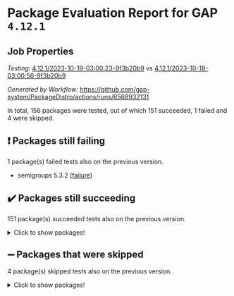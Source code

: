 # Package Evaluation Report for GAP `4.12.1`

## Job Properties

*Testing:* [4.12.1/2023-10-19-03:00:23-9f3b20b9](https://github.com/gap-system/PackageDistro/blob/data/reports/4.12.1/2023-10-19-03:00:23-9f3b20b9) vs [4.12.1/2023-10-18-03:00:56-9f3b20b9](https://github.com/gap-system/PackageDistro/blob/data/reports/4.12.1/2023-10-18-03:00:56-9f3b20b9)

*Generated by Workflow:* https://github.com/gap-system/PackageDistro/actions/runs/6568932131

In total, 156 packages were tested, out of which 151 succeeded, 1 failed and 4 were skipped.

## :exclamation: Packages still failing

1 package(s) failed tests also on the previous version.
- semigroups 5.3.2 [(failure)](https://github.com/gap-system/PackageDistro/actions/runs/6568932131/job/17844527835)

## :heavy_check_mark: Packages still succeeding

151 package(s) succeeded tests also on the previous version.
<details><summary>Click to show packages!</summary>

- 4ti2interface 2023.02-04 [(success)](https://github.com/gap-system/PackageDistro/actions/runs/6568932131/job/17844508618)
- ace 5.6.2 [(success)](https://github.com/gap-system/PackageDistro/actions/runs/6568932131/job/17844508742)
- aclib 1.3.2 [(success)](https://github.com/gap-system/PackageDistro/actions/runs/6568932131/job/17844508875)
- agt 0.3.1 [(success)](https://github.com/gap-system/PackageDistro/actions/runs/6568932131/job/17844509003)
- alnuth 3.2.1 [(success)](https://github.com/gap-system/PackageDistro/actions/runs/6568932131/job/17844509137)
- anupq 3.3.0 [(success)](https://github.com/gap-system/PackageDistro/actions/runs/6568932131/job/17844509265)
- atlasrep 2.1.7 [(success)](https://github.com/gap-system/PackageDistro/actions/runs/6568932131/job/17844509409)
- autodoc 2023.06.19 [(success)](https://github.com/gap-system/PackageDistro/actions/runs/6568932131/job/17844511529)
- automata 1.15 [(success)](https://github.com/gap-system/PackageDistro/actions/runs/6568932131/job/17844511751)
- automgrp 1.3.2 [(success)](https://github.com/gap-system/PackageDistro/actions/runs/6568932131/job/17844511902)
- autpgrp 1.11 [(success)](https://github.com/gap-system/PackageDistro/actions/runs/6568932131/job/17844512047)
- cap 2023.10-06 [(success)](https://github.com/gap-system/PackageDistro/actions/runs/6568932131/job/17844512212)
- caratinterface 2.3.5 [(success)](https://github.com/gap-system/PackageDistro/actions/runs/6568932131/job/17844512361)
- cddinterface 2022.11.01 [(success)](https://github.com/gap-system/PackageDistro/actions/runs/6568932131/job/17844512489)
- circle 1.6.6 [(success)](https://github.com/gap-system/PackageDistro/actions/runs/6568932131/job/17844512634)
- classicpres 1.22 [(success)](https://github.com/gap-system/PackageDistro/actions/runs/6568932131/job/17844512803)
- cohomolo 1.6.11 [(success)](https://github.com/gap-system/PackageDistro/actions/runs/6568932131/job/17844512950)
- congruence 1.2.5 [(success)](https://github.com/gap-system/PackageDistro/actions/runs/6568932131/job/17844513109)
- corelg 1.56 [(success)](https://github.com/gap-system/PackageDistro/actions/runs/6568932131/job/17844513269)
- crime 1.6 [(success)](https://github.com/gap-system/PackageDistro/actions/runs/6568932131/job/17844513468)
- crisp 1.4.6 [(success)](https://github.com/gap-system/PackageDistro/actions/runs/6568932131/job/17844513635)
- crypting 0.10.4 [(success)](https://github.com/gap-system/PackageDistro/actions/runs/6568932131/job/17844513807)
- cryst 4.1.26 [(success)](https://github.com/gap-system/PackageDistro/actions/runs/6568932131/job/17844513953)
- crystcat 1.1.10 [(success)](https://github.com/gap-system/PackageDistro/actions/runs/6568932131/job/17844514087)
- ctbllib 1.3.6 [(success)](https://github.com/gap-system/PackageDistro/actions/runs/6568932131/job/17844514271)
- cubefree 1.19 [(success)](https://github.com/gap-system/PackageDistro/actions/runs/6568932131/job/17844514417)
- curlinterface 2.3.2 [(success)](https://github.com/gap-system/PackageDistro/actions/runs/6568932131/job/17844514589)
- cvec 2.8.1 [(success)](https://github.com/gap-system/PackageDistro/actions/runs/6568932131/job/17844514735)
- datastructures 0.3.0 [(success)](https://github.com/gap-system/PackageDistro/actions/runs/6568932131/job/17844514878)
- deepthought 1.0.6 [(success)](https://github.com/gap-system/PackageDistro/actions/runs/6568932131/job/17844514981)
- design 1.8 [(success)](https://github.com/gap-system/PackageDistro/actions/runs/6568932131/job/17844515091)
- difsets 2.3.1 [(success)](https://github.com/gap-system/PackageDistro/actions/runs/6568932131/job/17844515193)
- digraphs 1.6.3 [(success)](https://github.com/gap-system/PackageDistro/actions/runs/6568932131/job/17844515325)
- edim 1.3.7 [(success)](https://github.com/gap-system/PackageDistro/actions/runs/6568932131/job/17844515441)
- example 4.3.4 [(success)](https://github.com/gap-system/PackageDistro/actions/runs/6568932131/job/17844515571)
- examplesforhomalg 2023.10-01 [(success)](https://github.com/gap-system/PackageDistro/actions/runs/6568932131/job/17844515710)
- factint 1.6.3 [(success)](https://github.com/gap-system/PackageDistro/actions/runs/6568932131/job/17844515847)
- ferret 1.0.9 [(success)](https://github.com/gap-system/PackageDistro/actions/runs/6568932131/job/17844515974)
- fga 1.5.0 [(success)](https://github.com/gap-system/PackageDistro/actions/runs/6568932131/job/17844516098)
- fining 1.5.6 [(success)](https://github.com/gap-system/PackageDistro/actions/runs/6568932131/job/17844516220)
- float 1.0.3 [(success)](https://github.com/gap-system/PackageDistro/actions/runs/6568932131/job/17844516329)
- format 1.4.3 [(success)](https://github.com/gap-system/PackageDistro/actions/runs/6568932131/job/17844516477)
- forms 1.2.9 [(success)](https://github.com/gap-system/PackageDistro/actions/runs/6568932131/job/17844516600)
- fplsa 1.2.6 [(success)](https://github.com/gap-system/PackageDistro/actions/runs/6568932131/job/17844516736)
- fr 2.4.12 [(success)](https://github.com/gap-system/PackageDistro/actions/runs/6568932131/job/17844516875)
- francy 2.0.3 [(success)](https://github.com/gap-system/PackageDistro/actions/runs/6568932131/job/17844516994)
- fwtree 1.3 [(success)](https://github.com/gap-system/PackageDistro/actions/runs/6568932131/job/17844517116)
- gapdoc 1.6.6 [(success)](https://github.com/gap-system/PackageDistro/actions/runs/6568932131/job/17844517229)
- gauss 2023.02-04 [(success)](https://github.com/gap-system/PackageDistro/actions/runs/6568932131/job/17844517385)
- gaussforhomalg 2023.10-01 [(success)](https://github.com/gap-system/PackageDistro/actions/runs/6568932131/job/17844517522)
- gbnp 1.0.5 [(success)](https://github.com/gap-system/PackageDistro/actions/runs/6568932131/job/17844517633)
- generalizedmorphismsforcap 2023.08-02 [(success)](https://github.com/gap-system/PackageDistro/actions/runs/6568932131/job/17844517765)
- genss 1.6.8 [(success)](https://github.com/gap-system/PackageDistro/actions/runs/6568932131/job/17844517912)
- gradedmodules 2023.09-01 [(success)](https://github.com/gap-system/PackageDistro/actions/runs/6568932131/job/17844518062)
- gradedringforhomalg 2023.08-01 [(success)](https://github.com/gap-system/PackageDistro/actions/runs/6568932131/job/17844518188)
- grape 4.9.0 [(success)](https://github.com/gap-system/PackageDistro/actions/runs/6568932131/job/17844518331)
- groupoids 1.73 [(success)](https://github.com/gap-system/PackageDistro/actions/runs/6568932131/job/17844518456)
- grpconst 2.6.4 [(success)](https://github.com/gap-system/PackageDistro/actions/runs/6568932131/job/17844518563)
- guarana 0.96.3 [(success)](https://github.com/gap-system/PackageDistro/actions/runs/6568932131/job/17844518655)
- guava 3.18 [(success)](https://github.com/gap-system/PackageDistro/actions/runs/6568932131/job/17844518763)
- hap 1.60 [(success)](https://github.com/gap-system/PackageDistro/actions/runs/6568932131/job/17844518892)
- hapcryst 0.1.15 [(success)](https://github.com/gap-system/PackageDistro/actions/runs/6568932131/job/17844519010)
- hecke 1.5.3 [(success)](https://github.com/gap-system/PackageDistro/actions/runs/6568932131/job/17844519137)
- help 3.5 [(success)](https://github.com/gap-system/PackageDistro/actions/runs/6568932131/job/17844519245)
- homalg 2023.10-01 [(success)](https://github.com/gap-system/PackageDistro/actions/runs/6568932131/job/17844519378)
- homalgtocas 2023.08-01 [(success)](https://github.com/gap-system/PackageDistro/actions/runs/6568932131/job/17844519535)
- idrel 2.45 [(success)](https://github.com/gap-system/PackageDistro/actions/runs/6568932131/job/17844519681)
- images 1.3.1 [(success)](https://github.com/gap-system/PackageDistro/actions/runs/6568932131/job/17844519847)
- intpic 0.3.0 [(success)](https://github.com/gap-system/PackageDistro/actions/runs/6568932131/job/17844519989)
- io 4.8.2 [(success)](https://github.com/gap-system/PackageDistro/actions/runs/6568932131/job/17844520133)
- io_forhomalg 2023.02-04 [(success)](https://github.com/gap-system/PackageDistro/actions/runs/6568932131/job/17844520285)
- irredsol 1.4.4 [(success)](https://github.com/gap-system/PackageDistro/actions/runs/6568932131/job/17844520483)
- json 2.1.1 [(success)](https://github.com/gap-system/PackageDistro/actions/runs/6568932131/job/17844520672)
- jupyterkernel 1.5.0 [(success)](https://github.com/gap-system/PackageDistro/actions/runs/6568932131/job/17844520838)
- jupyterviz 1.5.6 [(success)](https://github.com/gap-system/PackageDistro/actions/runs/6568932131/job/17844520971)
- kan 1.36 [(success)](https://github.com/gap-system/PackageDistro/actions/runs/6568932131/job/17844521115)
- kbmag 1.5.11 [(success)](https://github.com/gap-system/PackageDistro/actions/runs/6568932131/job/17844521260)
- laguna 3.9.6 [(success)](https://github.com/gap-system/PackageDistro/actions/runs/6568932131/job/17844521442)
- liealgdb 2.2.1 [(success)](https://github.com/gap-system/PackageDistro/actions/runs/6568932131/job/17844521602)
- liepring 2.8 [(success)](https://github.com/gap-system/PackageDistro/actions/runs/6568932131/job/17844521746)
- liering 2.4.2 [(success)](https://github.com/gap-system/PackageDistro/actions/runs/6568932131/job/17844521865)
- linearalgebraforcap 2023.10-03 [(success)](https://github.com/gap-system/PackageDistro/actions/runs/6568932131/job/17844522033)
- localizeringforhomalg 2023.10-01 [(success)](https://github.com/gap-system/PackageDistro/actions/runs/6568932131/job/17844522165)
- loops 3.4.3 [(success)](https://github.com/gap-system/PackageDistro/actions/runs/6568932131/job/17844522282)
- lpres 1.0.3 [(success)](https://github.com/gap-system/PackageDistro/actions/runs/6568932131/job/17844522443)
- majoranaalgebras 1.5.1 [(success)](https://github.com/gap-system/PackageDistro/actions/runs/6568932131/job/17844522596)
- mapclass 1.4.6 [(success)](https://github.com/gap-system/PackageDistro/actions/runs/6568932131/job/17844522730)
- matgrp 0.70 [(success)](https://github.com/gap-system/PackageDistro/actions/runs/6568932131/job/17844522864)
- matricesforhomalg 2023.10-01 [(success)](https://github.com/gap-system/PackageDistro/actions/runs/6568932131/job/17844523023)
- modisom 2.5.4 [(success)](https://github.com/gap-system/PackageDistro/actions/runs/6568932131/job/17844523173)
- modulepresentationsforcap 2023.10-01 [(success)](https://github.com/gap-system/PackageDistro/actions/runs/6568932131/job/17844523351)
- modules 2023.10-01 [(success)](https://github.com/gap-system/PackageDistro/actions/runs/6568932131/job/17844523480)
- monoidalcategories 2023.08-11 [(success)](https://github.com/gap-system/PackageDistro/actions/runs/6568932131/job/17844523620)
- nconvex 2022.09-01 [(success)](https://github.com/gap-system/PackageDistro/actions/runs/6568932131/job/17844523768)
- nilmat 1.4.2 [(success)](https://github.com/gap-system/PackageDistro/actions/runs/6568932131/job/17844523910)
- nock 1.5 [(success)](https://github.com/gap-system/PackageDistro/actions/runs/6568932131/job/17844524062)
- normalizinterface 1.3.6 [(success)](https://github.com/gap-system/PackageDistro/actions/runs/6568932131/job/17844524207)
- nq 2.5.10 [(success)](https://github.com/gap-system/PackageDistro/actions/runs/6568932131/job/17844524379)
- numericalsgps 1.3.1 [(success)](https://github.com/gap-system/PackageDistro/actions/runs/6568932131/job/17844524548)
- openmath 11.5.3 [(success)](https://github.com/gap-system/PackageDistro/actions/runs/6568932131/job/17844524711)
- orb 4.9.0 [(success)](https://github.com/gap-system/PackageDistro/actions/runs/6568932131/job/17844524872)
- packagemanager 1.4.1 [(success)](https://github.com/gap-system/PackageDistro/actions/runs/6568932131/job/17844525046)
- patternclass 2.4.3 [(success)](https://github.com/gap-system/PackageDistro/actions/runs/6568932131/job/17844525217)
- permut 2.0.4 [(success)](https://github.com/gap-system/PackageDistro/actions/runs/6568932131/job/17844525359)
- polenta 1.3.10 [(success)](https://github.com/gap-system/PackageDistro/actions/runs/6568932131/job/17844525516)
- polymaking 0.8.7 [(success)](https://github.com/gap-system/PackageDistro/actions/runs/6568932131/job/17844525663)
- primgrp 3.4.4 [(success)](https://github.com/gap-system/PackageDistro/actions/runs/6568932131/job/17844525822)
- profiling 2.5.4 [(success)](https://github.com/gap-system/PackageDistro/actions/runs/6568932131/job/17844525937)
- qpa 1.34 [(success)](https://github.com/gap-system/PackageDistro/actions/runs/6568932131/job/17844526098)
- quagroup 1.8.3 [(success)](https://github.com/gap-system/PackageDistro/actions/runs/6568932131/job/17844526210)
- radiroot 2.9 [(success)](https://github.com/gap-system/PackageDistro/actions/runs/6568932131/job/17844526327)
- rcwa 4.7.1 [(success)](https://github.com/gap-system/PackageDistro/actions/runs/6568932131/job/17844526447)
- rds 1.8 [(success)](https://github.com/gap-system/PackageDistro/actions/runs/6568932131/job/17844526601)
- recog 1.4.2 [(success)](https://github.com/gap-system/PackageDistro/actions/runs/6568932131/job/17844526766)
- repndecomp 1.3.0 [(success)](https://github.com/gap-system/PackageDistro/actions/runs/6568932131/job/17844526921)
- repsn 3.1.1 [(success)](https://github.com/gap-system/PackageDistro/actions/runs/6568932131/job/17844527078)
- resclasses 4.7.3 [(success)](https://github.com/gap-system/PackageDistro/actions/runs/6568932131/job/17844527229)
- ringsforhomalg 2023.09-01 [(success)](https://github.com/gap-system/PackageDistro/actions/runs/6568932131/job/17844527396)
- sco 2023.08-01 [(success)](https://github.com/gap-system/PackageDistro/actions/runs/6568932131/job/17844527524)
- scscp 2.4.1 [(success)](https://github.com/gap-system/PackageDistro/actions/runs/6568932131/job/17844527686)
- sglppow 2.3 [(success)](https://github.com/gap-system/PackageDistro/actions/runs/6568932131/job/17844528064)
- sgpviz 0.999.5 [(success)](https://github.com/gap-system/PackageDistro/actions/runs/6568932131/job/17844528233)
- simpcomp 2.1.14 [(success)](https://github.com/gap-system/PackageDistro/actions/runs/6568932131/job/17844528380)
- singular 2023.02.09 [(success)](https://github.com/gap-system/PackageDistro/actions/runs/6568932131/job/17844528523)
- sl2reps 1.1 [(success)](https://github.com/gap-system/PackageDistro/actions/runs/6568932131/job/17844528687)
- sla 1.5.3 [(success)](https://github.com/gap-system/PackageDistro/actions/runs/6568932131/job/17844528835)
- smallgrp 1.5.3 [(success)](https://github.com/gap-system/PackageDistro/actions/runs/6568932131/job/17844529010)
- smallsemi 0.6.13 [(success)](https://github.com/gap-system/PackageDistro/actions/runs/6568932131/job/17844529153)
- sonata 2.9.6 [(success)](https://github.com/gap-system/PackageDistro/actions/runs/6568932131/job/17844529278)
- sophus 1.27 [(success)](https://github.com/gap-system/PackageDistro/actions/runs/6568932131/job/17844529443)
- sotgrps 1.2 [(success)](https://github.com/gap-system/PackageDistro/actions/runs/6568932131/job/17844529576)
- spinsym 1.5.2 [(success)](https://github.com/gap-system/PackageDistro/actions/runs/6568932131/job/17844529705)
- standardff 1.0 [(success)](https://github.com/gap-system/PackageDistro/actions/runs/6568932131/job/17844529823)
- symbcompcc 1.3.2 [(success)](https://github.com/gap-system/PackageDistro/actions/runs/6568932131/job/17844529985)
- thelma 1.3 [(success)](https://github.com/gap-system/PackageDistro/actions/runs/6568932131/job/17844530129)
- tomlib 1.2.9 [(success)](https://github.com/gap-system/PackageDistro/actions/runs/6568932131/job/17844530302)
- toolsforhomalg 2023.10-01 [(success)](https://github.com/gap-system/PackageDistro/actions/runs/6568932131/job/17844530455)
- toric 1.9.5 [(success)](https://github.com/gap-system/PackageDistro/actions/runs/6568932131/job/17844530619)
- toricvarieties 2022.07.13 [(success)](https://github.com/gap-system/PackageDistro/actions/runs/6568932131/job/17844530763)
- transgrp 3.6.4 [(success)](https://github.com/gap-system/PackageDistro/actions/runs/6568932131/job/17844530905)
- ugaly 4.1.3 [(success)](https://github.com/gap-system/PackageDistro/actions/runs/6568932131/job/17844531427)
- unipot 1.5 [(success)](https://github.com/gap-system/PackageDistro/actions/runs/6568932131/job/17844531662)
- unitlib 4.2.0 [(success)](https://github.com/gap-system/PackageDistro/actions/runs/6568932131/job/17844531837)
- utils 0.84 [(success)](https://github.com/gap-system/PackageDistro/actions/runs/6568932131/job/17844532014)
- uuid 0.7 [(success)](https://github.com/gap-system/PackageDistro/actions/runs/6568932131/job/17844532180)
- walrus 0.9991 [(success)](https://github.com/gap-system/PackageDistro/actions/runs/6568932131/job/17844532334)
- wedderga 4.10.4 [(success)](https://github.com/gap-system/PackageDistro/actions/runs/6568932131/job/17844532516)
- xmod 2.91 [(success)](https://github.com/gap-system/PackageDistro/actions/runs/6568932131/job/17844532678)
- xmodalg 1.23 [(success)](https://github.com/gap-system/PackageDistro/actions/runs/6568932131/job/17844532856)
- yangbaxter 0.10.3 [(success)](https://github.com/gap-system/PackageDistro/actions/runs/6568932131/job/17844533020)
- zeromqinterface 0.14 [(success)](https://github.com/gap-system/PackageDistro/actions/runs/6568932131/job/17844533209)
</details>

## :heavy_minus_sign: Packages that were skipped

4 package(s) skipped tests also on the previous version.
<details><summary>Click to show packages!</summary>

- browse 1.8.21 [(skipped)](https://github.com/gap-system/PackageDistro/actions/runs/6568932131/job/17844055078)
- itc 1.5.1 [(skipped)](https://github.com/gap-system/PackageDistro/actions/runs/6568932131/job/17844055078)
- polycyclic 2.16 [(skipped)](https://github.com/gap-system/PackageDistro/actions/runs/6568932131/job/17844055078)
- xgap 4.31 [(skipped)](https://github.com/gap-system/PackageDistro/actions/runs/6568932131/job/17844055078)
</details>

